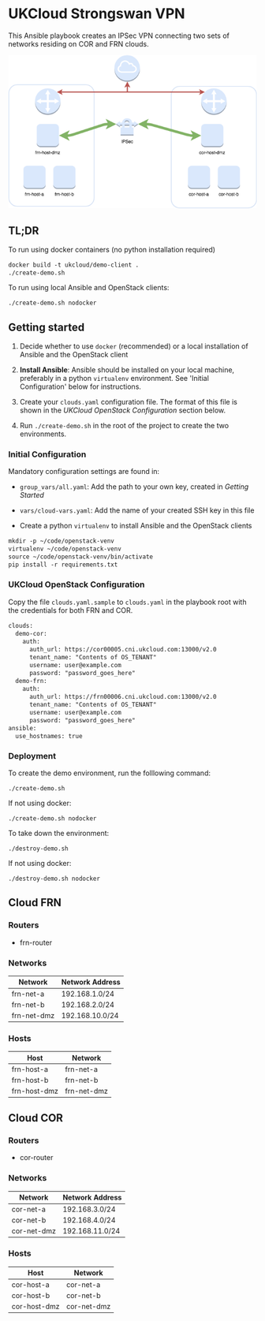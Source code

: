 # UKCloud Strongswan VPN

This Ansible playbook creates an IPSec VPN connecting two
sets of networks residing on COR and FRN clouds.

![Cloud to Cloud VPN][diagram]

## TL;DR

To run using docker containers (no python installation required)

    docker build -t ukcloud/demo-client .
    ./create-demo.sh

To run using local Ansible and OpenStack clients:

    ./create-demo.sh nodocker

## Getting started

1. Decide whether to use `docker` (recommended) or a local installation of Ansible and the OpenStack client

2. **Install Ansible**: Ansible should be installed on your local machine, preferably in a python `virtualenv` environment.  See 'Initial Configuration' below for instructions.

3. Create your `clouds.yaml` configuration file.  The format of this file is shown in the *UKCloud OpenStack Configuration* section below.

4. Run `./create-demo.sh` in the root of the project to create the two environments.

### Initial Configuration

Mandatory configuration settings are found in:

* `group_vars/all.yaml`: Add the path to your own key, created in *Getting Started*

* `vars/cloud-vars.yaml`: Add the name of your created SSH key in this file

* Create a python `virtualenv` to install Ansible and the OpenStack clients

```
mkdir -p ~/code/openstack-venv
virtualenv ~/code/openstack-venv
source ~/code/openstack-venv/bin/activate
pip install -r requirements.txt
```

### UKCloud OpenStack Configuration

Copy the file `clouds.yaml.sample` to `clouds.yaml` in the playbook root with the credentials
for both FRN and COR.

    clouds:
      demo-cor:
        auth:
          auth_url: https://cor00005.cni.ukcloud.com:13000/v2.0
          tenant_name: "Contents of OS_TENANT"
          username: user@example.com
          password: "password_goes_here"
      demo-frn:
        auth:
          auth_url: https://frn00006.cni.ukcloud.com:13000/v2.0
          tenant_name: "Contents of OS_TENANT"
          username: user@example.com
          password: "password_goes_here"
    ansible:
      use_hostnames: true


### Deployment

To create the demo environment, run the folllowing command:
    
    ./create-demo.sh
    
If not using docker:

    ./create-demo.sh nodocker

To take down the environment:

    ./destroy-demo.sh

If not using docker:

    ./destroy-demo.sh nodocker

## Cloud FRN

### Routers

* frn-router

### Networks

| Network     | Network Address |
|-------------|-----------------|
| frn-net-a   |  192.168.1.0/24 |
| frn-net-b   |  192.168.2.0/24 |
| frn-net-dmz | 192.168.10.0/24 |

### Hosts

| Host         | Network     |
---------------|-------------|
| frn-host-a   | frn-net-a   |
| frn-host-b   | frn-net-b   |
| frn-host-dmz | frn-net-dmz |


## Cloud COR

### Routers

* cor-router

### Networks

| Network     | Network Address |
|-------------|-----------------|
| cor-net-a   | 192.168.3.0/24  |
| cor-net-b   | 192.168.4.0/24  |
| cor-net-dmz | 192.168.11.0/24 |

### Hosts

| Host         | Network     |
---------------|-------------|
| cor-host-a   | cor-net-a   |
| cor-host-b   | cor-net-b   |
| cor-host-dmz | cor-net-dmz |

[diagram]:images/Cloud%20to%20Cloud%20VPN.png?raw=true"
